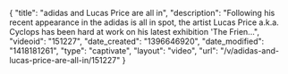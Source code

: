 {
    "title": "adidas and Lucas Price are all in",
    "description": "Following his recent appearance in the adidas is all in spot, the artist Lucas Price a.k.a. Cyclops has been hard at work on his latest exhibition 'The Frien...",
    "videoid": "151227",
    "date_created": "1396646920",
    "date_modified": "1418181261",
    "type": "captivate",
    "layout": "video",
    "url": "\/v\/adidas-and-lucas-price-are-all-in\/151227"
}
